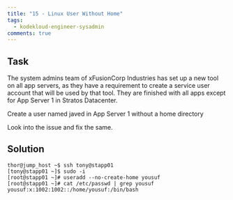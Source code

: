 ```yaml
---
title: "15 - Linux User Without Home"
tags:
  - kodekloud-engineer-sysadmin
comments: true
---
```


## Task

The system admins team of xFusionCorp Industries has set up a new tool on all app servers, as they have a requirement to create a service user account that will be used by that tool. They are finished with all apps except for App Server 1 in Stratos Datacenter.

Create a user named javed in App Server 1 without a home directory

Look into the issue and fix the same.

## Solution

```shell
thor@jump_host ~$ ssh tony@stapp01
[tony@stapp01 ~]$ sudo -i
[root@stapp01 ~]# useradd --no-create-home yousuf
[root@stapp01 ~]# cat /etc/passwd | grep yousuf
yousuf:x:1002:1002::/home/yousuf:/bin/bash
```
